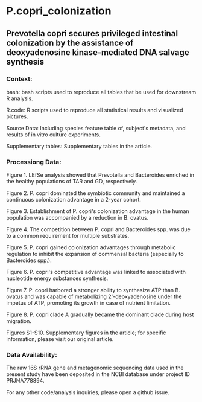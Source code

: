 # P.copri_colonization


## Prevotella copri secures privileged intestinal colonization by the assistance of deoxyadenosine kinase-mediated DNA salvage synthesis 

### Context:

bash: bash scripts used to reproduce all tables that be used for downstream R analysis.

R.code: R scripts used to reproduce all statistical results and visualized pictures.

Source Data: Including species feature table of, subject's metadata, and results of in vitro culture experiments.

Supplementary tables: Supplementary tables in the article.


### Processiong Data:

Figure 1. LEfSe analysis showed that Prevotella and Bacteroides enriched in the healthy populations of TAR and GD, respectively.

Figure 2. P. copri dominated the symbiotic community and maintained a continuous colonization advantage in a 2-year cohort.

Figure 3. Establishment of P. copri's colonization advantage in the human population was accompanied by a reduction in B. ovatus.

Figure 4. The competition between P. copri and Bacteroides spp. was due to a common requirement for multiple substrates.

Figure 5. P. copri gained colonization advantages through metabolic regulation to inhibit the expansion of commensal bacteria (especially to Bacteroides spp.).

Figure 6. P. copri's competitive advantage was linked to associated with nucleotide energy substances synthesis.

Figure 7. P. copri harbored a stronger ability to synthesize ATP than B. ovatus and
was capable of metabolizing 2'-deoxyadenosine under the impetus of ATP, promoting its growth in case of nutrient limitation.

Figure 8. P. copri clade A gradually became the dominant clade during host migration.

Figures S1-S10. Supplementary figures in the article; for specific information, please visit our original article.



### Data Availability:
The raw 16S rRNA gene and metagenomic sequencing data used in the present study have been deposited in the NCBI database under project ID PRJNA778894.

For any other code/analysis inquiries, please open a github issue.

